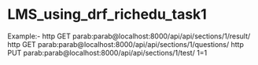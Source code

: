 ﻿# LMS_using_drf_richedu_task1
 
 Example:-
 http GET  parab:parab@localhost:8000/api/api/sections/1/result/
  http GET  parab:parab@localhost:8000/api/api/sections/1/questions/
  http PUT  parab:parab@localhost:8000/api/api/sections/1/test/ 1=1

